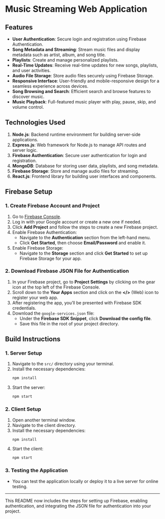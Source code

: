 

# Music Streaming Web Application

## Features
- **User Authentication**: Secure login and registration using Firebase Authentication.
- **Song Metadata and Streaming**: Stream music files and display metadata such as artist, album, and song title.
- **Playlists**: Create and manage personalized playlists.
- **Real-Time Updates**: Receive real-time updates for new songs, playlists, and user activities.
- **Audio File Storage**: Store audio files securely using Firebase Storage.
- **Responsive Interface**: User-friendly and mobile-responsive design for a seamless experience across devices.
- **Song Browsing and Search**: Efficient search and browse features to discover music.
- **Music Playback**: Full-featured music player with play, pause, skip, and volume control.

## Technologies Used
1. **Node.js**: Backend runtime environment for building server-side applications.
2. **Express.js**: Web framework for Node.js to manage API routes and server logic.
3. **Firebase Authentication**: Secure user authentication for login and registration.
4. **MongoDB**: Database for storing user data, playlists, and song metadata.
5. **Firebase Storage**: Store and manage audio files for streaming.
6. **React.js**: Frontend library for building user interfaces and components.

## Firebase Setup

### 1. Create Firebase Account and Project
1. Go to [Firebase Console](https://console.firebase.google.com/).
2. Log in with your Google account or create a new one if needed.
3. Click **Add Project** and follow the steps to create a new Firebase project.
4. Enable Firebase Authentication:
    - Navigate to the **Authentication** section from the left-hand menu.
    - Click **Get Started**, then choose **Email/Password** and enable it.
5. Enable Firebase Storage:
    - Navigate to the **Storage** section and click **Get Started** to set up Firebase Storage for your app.

### 2. Download Firebase JSON File for Authentication
1. In your Firebase project, go to **Project Settings** by clicking on the gear icon at the top left of the Firebase Console.
2. Scroll down to the **Your Apps** section and click on the **</>** (Web) icon to register your web app.
3. After registering the app, you’ll be presented with Firebase SDK credentials.
4. Download the `google-services.json` file:
    - Under the **Firebase SDK Snippet**, click **Download the config file**.
    - Save this file in the root of your project directory.


## Build Instructions

### 1. Server Setup
1. Navigate to the `src/` directory using your terminal.
2. Install the necessary dependencies:
    ```bash
    npm install
    ```
3. Start the server:
    ```bash
    npm start
    ```

### 2. Client Setup
1. Open another terminal window.
2. Navigate to the client directory.
3. Install the necessary dependencies:
    ```bash
    npm install
    ```
4. Start the client:
    ```bash
    npm start
    ```

### 3. Testing the Application
- You can test the application locally or deploy it to a live server for online testing.

---

This README now includes the steps for setting up Firebase, enabling authentication, and integrating the JSON file for authentication into your project.
